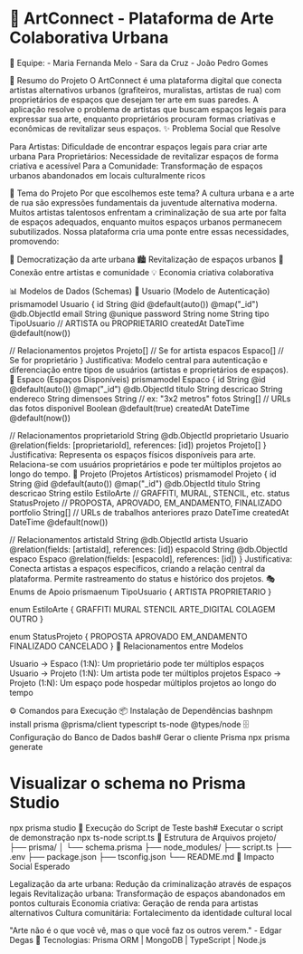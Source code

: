 # 🎨 ArtConnect - Plataforma de Arte Colaborativa Urbana

👥 Equipe:
    - Maria Fernanda Melo
    - Sara da Cruz
    - João Pedro Gomes

🌟 Resumo do Projeto
O ArtConnect é uma plataforma digital que conecta artistas alternativos urbanos (grafiteiros, muralistas, artistas de rua) com proprietários de espaços que desejam ter arte em suas paredes. A aplicação resolve o problema de artistas que buscam espaços legais para expressar sua arte, enquanto proprietários procuram formas criativas e econômicas de revitalizar seus espaços.
✨ Problema Social que Resolve

Para Artistas: Dificuldade de encontrar espaços legais para criar arte urbana
Para Proprietários: Necessidade de revitalizar espaços de forma criativa e acessível
Para a Comunidade: Transformação de espaços urbanos abandonados em locais culturalmente ricos

🎯 Tema do Projeto
Por que escolhemos este tema?
A cultura urbana e a arte de rua são expressões fundamentais da juventude alternativa moderna. Muitos artistas talentosos enfrentam a criminalização de sua arte por falta de espaços adequados, enquanto muitos espaços urbanos permanecem subutilizados. Nossa plataforma cria uma ponte entre essas necessidades, promovendo:

🎨 Democratização da arte urbana
🏙️ Revitalização de espaços urbanos
🤝 Conexão entre artistas e comunidade
💡 Economia criativa colaborativa

📊 Modelos de Dados (Schemas)
🔐 Usuario (Modelo de Autenticação)
prismamodel Usuario {
  id        String @id @default(auto()) @map("_id") @db.ObjectId
  email     String @unique
  password  String
  nome      String
  tipo      TipoUsuario // ARTISTA ou PROPRIETARIO
  createdAt DateTime @default(now())
  
  // Relacionamentos
  projetos  Projeto[] // Se for artista
  espacos   Espaco[]  // Se for proprietário
}
Justificativa: Modelo central para autenticação e diferenciação entre tipos de usuários (artistas e proprietários de espaços).
🏢 Espaco (Espaços Disponíveis)
prismamodel Espaco {
  id          String @id @default(auto()) @map("_id") @db.ObjectId
  titulo      String
  descricao   String
  endereco    String
  dimensoes   String // ex: "3x2 metros"
  fotos       String[] // URLs das fotos
  disponivel  Boolean @default(true)
  createdAt   DateTime @default(now())
  
  // Relacionamentos
  proprietarioId String @db.ObjectId
  proprietario   Usuario @relation(fields: [proprietarioId], references: [id])
  projetos       Projeto[]
}
Justificativa: Representa os espaços físicos disponíveis para arte. Relaciona-se com usuários proprietários e pode ter múltiplos projetos ao longo do tempo.
🎨 Projeto (Projetos Artísticos)
prismamodel Projeto {
  id          String @id @default(auto()) @map("_id") @db.ObjectId
  titulo      String
  descricao   String
  estilo      EstiloArte // GRAFFITI, MURAL, STENCIL, etc.
  status      StatusProjeto // PROPOSTA, APROVADO, EM_ANDAMENTO, FINALIZADO
  portfolio   String[] // URLs de trabalhos anteriores
  prazo       DateTime
  createdAt   DateTime @default(now())
  
  // Relacionamentos
  artistaId   String @db.ObjectId
  artista     Usuario @relation(fields: [artistaId], references: [id])
  espacoId    String @db.ObjectId
  espaco      Espaco @relation(fields: [espacoId], references: [id])
}
Justificativa: Conecta artistas a espaços específicos, criando a relação central da plataforma. Permite rastreamento do status e histórico dos projetos.
🎭 Enums de Apoio
prismaenum TipoUsuario {
  ARTISTA
  PROPRIETARIO
}

enum EstiloArte {
  GRAFFITI
  MURAL
  STENCIL
  ARTE_DIGITAL
  COLAGEM
  OUTRO
}

enum StatusProjeto {
  PROPOSTA
  APROVADO
  EM_ANDAMENTO
  FINALIZADO
  CANCELADO
}
🔄 Relacionamentos entre Modelos

Usuario → Espaco (1:N): Um proprietário pode ter múltiplos espaços
Usuario → Projeto (1:N): Um artista pode ter múltiplos projetos
Espaco → Projeto (1:N): Um espaço pode hospedar múltiplos projetos ao longo do tempo

⚙️ Comandos para Execução
📦 Instalação de Dependências
bashnpm install prisma @prisma/client typescript ts-node @types/node
🗄️ Configuração do Banco de Dados
bash# Gerar o cliente Prisma
npx prisma generate

# Visualizar o schema no Prisma Studio
npx prisma studio
🚀 Execução do Script de Teste
bash# Executar o script de demonstração
npx ts-node script.ts
📁 Estrutura de Arquivos
projeto/
├── prisma/
│   └── schema.prisma
├── node_modules/
├── script.ts
├── .env
├── package.json
├── tsconfig.json
└── README.md
🎨 Impacto Social Esperado

Legalização da arte urbana: Redução da criminalização através de espaços legais
Revitalização urbana: Transformação de espaços abandonados em pontos culturais
Economia criativa: Geração de renda para artistas alternativos
Cultura comunitária: Fortalecimento da identidade cultural local


"Arte não é o que você vê, mas o que você faz os outros verem." - Edgar Degas
🔗 Tecnologias: Prisma ORM | MongoDB | TypeScript | Node.js
